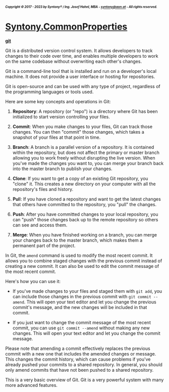 ##### <sub><sub>Copyright &copy; 2017 - 2023 by Syntony&reg; / Ing. Josef Hahnl, MBA - syntony@aon.at - All rights reserved.</sub></sub>
# [Syntony.CommonProperties](..\README.md)

<a name="git"/>[**git**](https://git-scm.com/)

Git is a distributed version control system. It allows developers to track changes to their code over time, and enables multiple developers to work on the same codebase without overwriting each other's changes.

Git is a command-line tool that is installed and run on a developer's local machine. It does not provide a user interface or hosting for repositories.

Git is open-source and can be used with any type of project, regardless of the programming languages or tools used.

Here are some key concepts and operations in Git:

1. **Repository**: A repository (or "repo") is a directory where Git has been initialized to start version controlling your files.

2. **Commit**: When you make changes to your files, Git can track those changes. You can then "commit" those changes, which takes a snapshot of your files at that point in time.

3. **Branch**: A branch is a parallel version of a repository. It is contained within the repository, but does not affect the primary or master branch allowing you to work freely without disrupting the live version. When you've made the changes you want to, you can merge your branch back into the master branch to publish your changes.

4. **Clone**: If you want to get a copy of an existing Git repository, you "clone" it. This creates a new directory on your computer with all the repository's files and history.

5. **Pul**l: If you have cloned a repository and want to get the latest changes that others have committed to the repository, you "pull" the changes.

6. **Push**: After you have committed changes to your local repository, you can "push" those changes back up to the remote repository so others can see and access them.

7. **Merge**: When you have finished working on a branch, you can merge your changes back to the master branch, which makes them a permanent part of the project.


In Git, the `amend` command is used to modify the most recent commit. It allows you to combine staged changes with the previous commit instead of creating a new commit. It can also be used to edit the commit message of the most recent commit.

Here's how you can use it:

- If you've made changes to your files and staged them with `git add`, you can include those changes in the previous commit with `git commit --amend`. This will open your text editor and let you change the previous commit's message, and the new changes will be included in that commit.

- If you just want to change the commit message of the most recent commit, you can use `git commit --amend` without making any new changes. This will open your text editor and let you change the commit message.

Please note that amending a commit effectively replaces the previous commit with a new one that includes the amended changes or message. This changes the commit history, which can cause problems if you've already pushed your commits to a shared repository. In general, you should only amend commits that have not been pushed to a shared repository.

This is a very basic overview of Git. Git is a very powerful system with many more advanced features.
